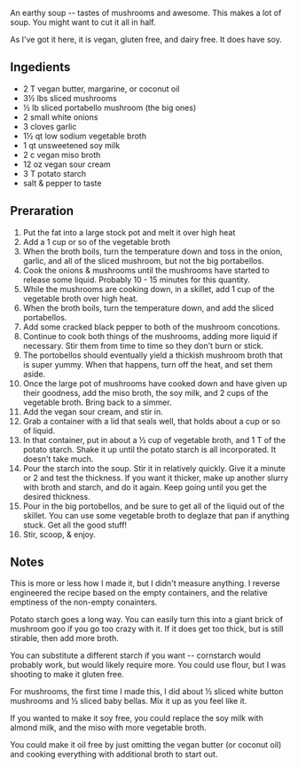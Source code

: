 <!--
.. title: Vegan Creamy Mushroom Soup
.. slug: vegan-creamy-mushroom-soup
.. date: 2018-09-29 17:15:16 UTC-05:00
.. tags: 
.. category: 
.. link: 
.. description: 
.. type: text
-->

An earthy soup -- tastes of mushrooms and awesome. This makes a lot of soup. You might want to cut it all in half.

As I've got it here, it is vegan, gluten free, and dairy free. It does have soy.
<!--TEASER_END-->
## Ingedients

* 2 T vegan butter, margarine, or coconut oil
* 3&frac12; lbs sliced mushrooms
* &frac12; lb sliced portabello mushroom (the big ones)
* 2 small white onions
* 3 cloves garlic
* 1&frac12; qt low sodium vegetable broth
* 1 qt unsweetened soy milk
* 2 c vegan miso broth
* 12 oz vegan sour cream
* 3 T potato starch
* salt & pepper to taste

## Preraration

1. Put the fat into a large stock pot and melt it over high heat
1. Add a 1 cup or so of the vegetable broth
1. When the broth boils, turn the temperature down and toss in the onion, garlic, and all of the sliced mushroom, but not the big portabellos.
1. Cook the onions & mushrooms until the mushrooms have started to release some liquid. Probably 10 - 15 minutes for this quantity.
1. While the mushrooms are cooking down, in a skillet, add 1 cup of the vegetable broth over high heat.
1. When the broth boils, turn the temperature down, and add the sliced portabellos.
1. Add some cracked black pepper to both of the mushroom concotions.
1. Continue to cook both things of the mushrooms, adding more liquid if necessary. Stir them from time to time so they don't burn or stick.
1. The portobellos should eventually yield a thickish mushroom broth that is super yummy. When that happens, turn off the heat, and set them aside.
1. Once the large pot of mushrooms have cooked down and have given up their goodness, add the miso broth, the soy milk, and 2 cups of the vegetable broth. Bring back to a simmer.
1. Add the vegan sour cream, and stir in.
1. Grab a container with a lid that seals well, that holds about a cup or so of liquid.
1. In that container, put in about a &frac12; cup of vegetable broth, and 1 T of the potato starch. Shake it up until the potato starch is all incorporated. It doesn't take much.
1. Pour the starch into the soup. Stir it in relatively quickly. Give it a minute or 2 and test the thickness. If you want it thicker, make up another slurry with broth and starch, and do it again. Keep going until you get the desired thickness.
1. Pour in the big portobellos, and be sure to get all of the liquid out of the skillet. You can use some vegetable broth to deglaze that pan if anything stuck. Get all the good stuff!
1. Stir, scoop, & enjoy.

## Notes

This is more or less how I made it, but I didn't measure anything. I reverse engineered the recipe based on the empty containers, and the relative emptiness of the non-empty conainters.

Potato starch goes a long way. You can easily turn this into a giant brick of mushroom goo if you go too crazy with it. If it does get too thick, but is still stirable, then add more broth.

You can substitute a different starch if you want -- cornstarch would probably work, but would likely require more. You could use flour, but I was shooting to make it gluten free.

For mushrooms, the first time I made this, I did about &frac12; sliced white button mushrooms and &frac12; sliced baby bellas. Mix it up as you feel like it.

If you wanted to make it soy free, you could replace the soy milk with almond milk, and the miso with more vegetable broth.

You could make it oil free by just omitting the vegan butter (or coconut oil) and cooking everything with additional broth to start out.
